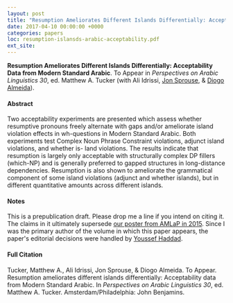 ```yaml
---
layout: post
title: "Resumption Ameliorates Different Islands Differentially: Acceptability Data from Modern Standard Arabic"
date: 2017-04-10 00:00:00 +0000
categories: papers
loc: resumption-islansds-arabic-acceptability.pdf
ext_site: 
---
```


**Resumption Ameliorates Different Islands Differentially: Acceptability Data from Modern Standard Arabic**. To Appear in _Perspectives on Arabic Linguistics 30_, ed. Matthew A. Tucker (with Ali Idrissi, [Jon Sprouse](http://www.sprouse.uconn.edu/), & [Diogo Almeida](https://sites.google.com/a/nyu.edu/diogo-almeida/)).

<!---more--->

#### Abstract

Two acceptability experiments are presented which assess whether resumptive pronouns freely alternate with gaps and/or ameliorate island violation effects in wh-questions in Modern Standard Arabic. Both experiments test Complex Noun Phrase Constraint violations, adjunct island violations, and whether is- land violations. The results indicate that resumption is largely only acceptable with structurally complex DP fillers (which-NP) and is generally preferred to gapped structures in long-distance dependencies. Resumption is also shown to ameliorate the grammatical component of some island violations (adjunct and whether islands), but in different quantitative amounts across different islands.

#### Notes

This is a prepublication draft. Please drop me a line if you intend on citing it. The claims in it ultimately supersede [our poster from AMLaP in 2015](amlap-2015-tucker-idrissi-sprouse-almieda.pdf). Since I was the primary author of the volume in which this paper appears, the paper's editorial decisions were handled by [Youssef Haddad](http://users.clas.ufl.edu/yah/).


#### Full Citation

Tucker, Matthew A., Ali Idrissi, Jon Sprouse, & Diogo Almeida. To Appear. Resumption ameliorates different islands differentially: Acceptability data from Modern Standard Arabic. In _Perspectives on Arabic Linguistics 30_, ed. Matthew A. Tucker. Amsterdam/Philadelphia: John Benjamins.